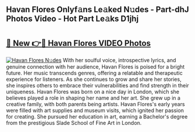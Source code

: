 ## Havan Flores Onlyf𝚊ns Le𝚊ked N𝚞des - Part-dhJ Photos Video - Hot Part Le𝚊ks D1jhj

# <h2><a href="http://ab65108.deff.icu/?id=Havan+Flores">🔗 New 👉🔴 Havan Flores VIDEO Photos</a></h2>

[![Havan Flores N𝚞des](https://i.imgur.com/rIISA9y.gif)](http://ab65108.deff.icu/?id=Havan+Flores)
With her soulful voice, introspective lyrics, and genuine connection with her audience, Havan Flores is poised for a bright future. Her music transcends genres, offering a relatable and therapeutic experience for listeners. As she continues to grow and share her stories, she inspires others to embrace their vulnerabilities and find strength in their uniqueness. Havan Flores was born on a nice day in London, which she believes played a role in shaping her name and her art. She grew up in a creative family, with both parents being artists. Havan Flores's early years were filled with art supplies and museum visits, which ignited her passion for creating. She pursued her education in art, earning a Bachelor's degree from the prestigious Slade School of Fine Art in London.
